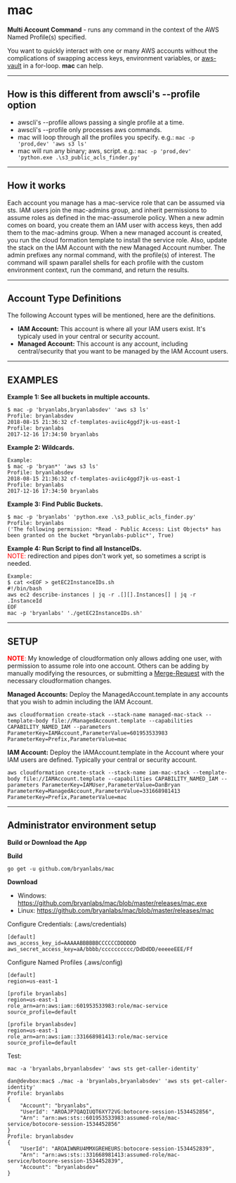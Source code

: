 # mac
**Multi Account Command** - runs any command in the context of the AWS Named Profile(s) specified.


You want to quickly interact with one or many AWS accounts without the complications of swapping access keys, environment variables, or [aws-vault](https://github.com/99designs/aws-vault) in a for-loop. **mac** can help.

------------
How is this different from awscli's --profile option
------------
* awscli's --profile allows passing a single profile at a time.  
* awscli's --profile only processes aws commands.  
* mac will loop through all the profiles you specify. e.g.:  ````mac -p 'prod,dev' 'aws s3 ls'````
* mac will run any binary; aws, script. e.g.: ````mac -p 'prod,dev' 'python.exe .\s3_public_acls_finder.py'````

------------
How it works
------------
Each account you manage has a mac-service role that can be assumed via sts. IAM users join the mac-admins group, and inherit permissions to assume roles as defined in the mac-assumerole policy. When a new admin comes on board, you create them an IAM user with access keys, then add them to the mac-admins group. When a new managed account is created, you run the cloud formation template to install the service role. Also, update the stack on the IAM Account with the new Managed Account number. The admin prefixes any normal command, with the profile(s) of interest. The command will spawn parallel shells for each profile with the custom environment context, run the command,  and return the results.

------------
Account Type Definitions
------------
The following Account types will be mentioned, here are the definitions.
* **IAM Account:** This account is where all your IAM users exist. It's typicaly used in your central or security account.  
* **Managed Account:** This account is any account, including central/security that you want to be managed by the IAM Account users.  

------------
EXAMPLES 
------------

**Example 1: See all buckets in multiple accounts.**

````
$ mac -p 'bryanlabs,bryanlabsdev' 'aws s3 ls'
Profile: bryanlabsdev
2018-08-15 21:36:32 cf-templates-aviic4ggd7jk-us-east-1
Profile: bryanlabs
2017-12-16 17:34:50 bryanlabs
````
**Example 2: Wildcards.**

````
Example:
$ mac -p 'bryan*' 'aws s3 ls'
Profile: bryanlabsdev
2018-08-15 21:36:32 cf-templates-aviic4ggd7jk-us-east-1
Profile: bryanlabs
2017-12-16 17:34:50 bryanlabs
````

**Example 3: Find Public Buckets.**
````
$ mac -p 'bryanlabs' 'python.exe .\s3_public_acls_finder.py'
Profile: bryanlabs
('The following permission: *Read - Public Access: List Objects* has been granted on the bucket *bryanlabs-public*', True)
````

**Example 4: Run Script to find all InstanceIDs.**  
<span style="color:red">NOTE: </span> redirection and pipes don't work yet, so sometimes a script is needed.

````
Example:
$ cat <<EOF > getEC2InstanceIDs.sh
#!/bin/bash
aws ec2 describe-instances | jq -r .[][].Instances[] | jq -r .InstanceId
EOF
mac -p 'bryanlabs' './getEC2InstanceIDs.sh'
````

------------
SETUP
------------
<span style="color:red">**NOTE**: </span> My knowledge of cloudformation only allows adding one user, with permission to assume role into one account. Others can be adding by manually modifying the resources, or submitting a [Merge-Request](https://github.com/bryanlabs/mac/issues/1 "Merge-Request") with the necessary cloudformation changes.

**Managed Accounts:** Deploy the ManagedAccount.template in any accounts that you wish to admin including the IAM Account.  

````
aws cloudformation create-stack --stack-name managed-mac-stack --template-body file://ManagedAccount.template --capabilities CAPABILITY_NAMED_IAM --parameters ParameterKey=IAMAccount,ParameterValue=601953533983 ParameterKey=Prefix,ParameterValue=mac
````


**IAM Account:** Deploy the IAMAccount.template in the Account where your IAM users are defined. Typically your central or security account.   

````
aws cloudformation create-stack --stack-name iam-mac-stack --template-body file://IAMAccount.template --capabilities CAPABILITY_NAMED_IAM --parameters ParameterKey=IAMUser,ParameterValue=DanBryan ParameterKey=ManagedAccount,ParameterValue=331668981413 ParameterKey=Prefix,ParameterValue=mac
````

------------
Administrator environment setup
------------

**Build or Download the App**

**Build**
````
go get -u github.com/bryanlabs/mac
````

**Download**
* Windows: https://github.com/bryanlabs/mac/blob/master/releases/mac.exe  
* Linux: https://github.com/bryanlabs/mac/blob/master/releases/mac  

Configure Credentials: (.aws/credentials)

````
[default]
aws_access_key_id=AAAAABBBBBBCCCCCCDDDDDD
aws_secret_access_key=aA/bbbb/cccccccccc/DdDdDD/eeeeeEEE/Ff
````

Configure Named Profiles (.aws/config)
````
[default]
region=us-east-1

[profile bryanlabs]
region=us-east-1
role_arn=arn:aws:iam::601953533983:role/mac-service
source_profile=default

[profile bryanlabsdev]
region=us-east-1
role_arn=arn:aws:iam::331668981413:role/mac-service
source_profile=default
````
Test:
````
mac -a 'bryanlabs,bryanlabsdev' 'aws sts get-caller-identity'

dan@devbox:mac$ ./mac -a 'bryanlabs,bryanlabsdev' 'aws sts get-caller-identity'
Profile: bryanlabs
{
    "Account": "bryanlabs",
    "UserId": "AROAJP7QAQIUQT6XY72VG:botocore-session-1534452856",
    "Arn": "arn:aws:sts::601953533983:assumed-role/mac-service/botocore-session-1534452856"
}
Profile: bryanlabsdev
{
    "UserId": "AROAIWNRU4MMXGREHEURS:botocore-session-1534452839",
    "Arn": "arn:aws:sts::331668981413:assumed-role/mac-service/botocore-session-1534452839",
    "Account": "bryanlabsdev"
}
````
